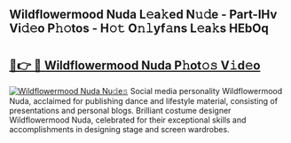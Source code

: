 ## Wildflowermood Nuda L𝚎a𝚔ed N𝚞𝚍e - Part-IHv Vi𝚍𝚎o P𝚑𝚘tos - H𝚘𝚝 O𝚗𝚕yf𝚊ns L𝚎a𝚔s HEbOq

# <h2><a href="http://kf2rl98.oniu.top/?m=Wildflowermood+Nuda">🔗👉 🔴 Wildflowermood Nuda P𝚑ot𝚘𝚜 V𝚒d𝚎o</a></h2>

[![Wildflowermood Nuda Nu𝚍e𝚜](https://i.imgur.com/0qMVB7G.gif)](http://kf2rl98.oniu.top/?m=Wildflowermood+Nuda)
Social media personality Wildflowermood Nuda, acclaimed for publishing dance and lifestyle material, consisting of presentations and personal blogs. Brilliant costume designer Wildflowermood Nuda, celebrated for their exceptional skills and accomplishments in designing stage and screen wardrobes.  
